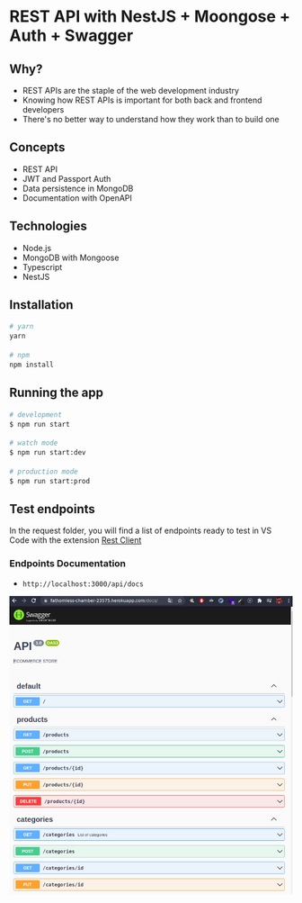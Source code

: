 # REST API with NestJS + Moongose + Auth + Swagger

## Why?

- REST APIs are the staple of the web development industry
- Knowing how REST APIs is important for both back and frontend developers
- There's no better way to understand how they work than to build one

## Concepts

- REST API
- JWT and Passport Auth
- Data persistence in MongoDB
- Documentation with OpenAPI

## Technologies

- Node.js
- MongoDB with Mongoose
- Typescript
- NestJS

## Installation

```bash
# yarn
yarn

# npm
npm install
```

## Running the app

```bash
# development
$ npm run start

# watch mode
$ npm run start:dev

# production mode
$ npm run start:prod
```

## Test endpoints

In the request folder, you will find a list of endpoints ready to test in VS Code with the extension [Rest Client](https://marketplace.visualstudio.com/items?itemName=humao.rest-client)

### Endpoints Documentation

- `http://localhost:3000/api/docs`

![endpoints swagger](./assets/images/api_docs.png)
